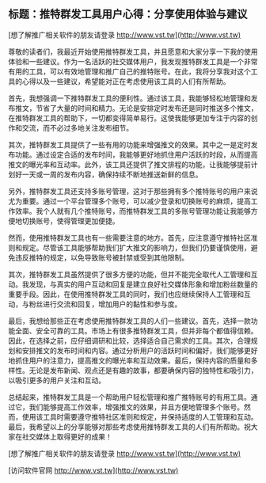 ## **标题：推特群发工具用户心得：分享使用体验与建议**

[想了解推广相关软件的朋友请登录 http://www.vst.tw](http://www.vst.tw)

尊敬的读者们，我最近开始使用推特群发工具，并且愿意和大家分享一下我的使用体验和一些建议。作为一名活跃的社交媒体用户，我发现推特群发工具是一个非常有用的工具，可以有效地管理和推广自己的推特账号。在此，我将分享我对这个工具的心得以及一些建议，希望能对正在考虑使用该工具的人们有所帮助。

首先，我想强调一下推特群发工具的便利性。通过该工具，我能够轻松地管理和发布推文，节省了大量的时间和精力。无论是安排定时发布还是同时推送多个推文，在推特群发工具的帮助下，一切都变得简单易行。这使我能够更加专注于内容的创作和交流，而不必过多地关注发布细节。

其次，推特群发工具提供了一些有用的功能来增强推文的效果。其中之一是定时发布功能。通过设定合适的发布时间，我能够更好地抓住用户活跃的时段，从而提高推文的曝光率和互动率。此外，该工具还提供了推文排程的功能，让我能够提前计划好一天或一周的发布内容，确保持续不断地推送新鲜的信息。

另外，推特群发工具还支持多账号管理，这对于那些拥有多个推特账号的用户来说尤为重要。通过一个平台管理多个账号，可以减少登录和切换账号的麻烦，提高工作效率。我个人就有几个推特账号，而推特群发工具的多账号管理功能让我能够方便地切换账号，使得管理更加便捷。

然而，使用推特群发工具也有一些需要注意的地方。首先，应注意遵守推特社区准则和规定。尽管该工具能够帮助我们扩大推文的影响力，但我们仍要谨慎使用，避免违反推特的规定，以免导致账号被封禁或受到其他限制。

其次，推特群发工具虽然提供了很多方便的功能，但并不能完全取代人工管理和互动。我发现，与真实的用户互动和回复是建立良好社交媒体形象和增加粉丝数量的重要手段。因此，在使用推特群发工具的同时，我们也应继续保持人工管理和互动，与粉丝进行交流和回复，增加用户的黏性和参与度。

最后，我想给那些正在考虑使用推特群发工具的人们一些建议。首先，选择一款功能全面、安全可靠的工具。市场上有很多推特群发工具，但并非每个都值得信赖。因此，在选择之前，应仔细调研和比较，选择适合自己需求的工具。其次，合理规划和安排推文的发布时间和内容。通过分析用户的活跃时间和偏好，我们能够更好地抓住用户的注意力，提高推文的曝光率和互动效果。最后，保持内容的质量和多样性。无论是发布新闻、观点还是有趣的故事，都要确保内容的独特性和吸引力，以吸引更多的用户关注和互动。

总结起来，推特群发工具是一个帮助用户轻松管理和推广推特账号的有用工具。通过它，我们能够提高工作效率，增强推文的效果，并且方便地管理多个账号。然而，使用该工具时需要遵守推特社区准则和规定，并保持适度的人工管理和互动。最后，我希望以上的分享能够对那些考虑使用推特群发工具的人们有所帮助。祝大家在社交媒体上取得更好的成果！

[想了解推广相关软件的朋友请登录 http://www.vst.tw](http://www.vst.tw)


[访问软件官网 http://www.vst.tw](http://www.vst.tw)
